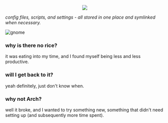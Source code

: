 <p align="center">
<img src="https://xix.ph0x.me/dotfiles.png">
</p>

*config files, scripts, and settings - all stored in one place and symlinked when necessary.*

![gnome](https://xix.ph0x.me/asdflk.png)


### why is there no rice?
it was eating into my time, and I found myself being less and less productive. 

### will I get back to it?
yeah definitely, just don't know when.

### why not Arch?
well it broke, and I wanted to try something new, something that didn't need setting up (and subsequently more time spent).
